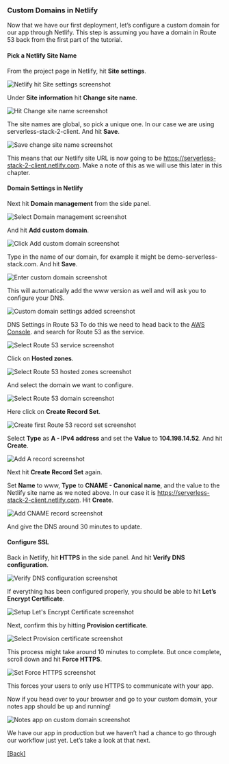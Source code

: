 ### **Custom Domains in Netlify**
Now that we have our first deployment, let’s configure a custom domain for our app through Netlify. This step is assuming you have a domain in Route 53 back from the first part of the tutorial.

#### Pick a Netlify Site Name
From the project page in Netlify, hit **Site settings**.

![Netlify hit Site settings screenshot](https://d33wubrfki0l68.cloudfront.net/3224152cbe40336e55bb5f62a58bc8ad073eddf8/84ea3/assets/part2/netlify-hit-site-settings.png)

Under **Site information** hit **Change site name**.

![Hit Change site name screenshot](https://d33wubrfki0l68.cloudfront.net/4746ac9041c140c3697b6a85254c4e830669cf22/4caf3/assets/part2/hit-change-site-name.png)

The site names are global, so pick a unique one. In our case we are using serverless-stack-2-client. And hit **Save**.

![Save change site name screenshot](https://d33wubrfki0l68.cloudfront.net/d868a9b2b3d6c36e1f8ee550f5cd6addd9ab1d2e/92054/assets/part2/save-change-site-name.png)

This means that our Netlify site URL is now going to be https://serverless-stack-2-client.netlify.com. Make a note of this as we will use this later in this chapter.

#### Domain Settings in Netlify
Next hit **Domain management** from the side panel.

![Select Domain management screenshot](https://d33wubrfki0l68.cloudfront.net/bdad15656cec053313db3780f9f0a1b4efbf30da/8f200/assets/part2/select-domain-management.png)

And hit **Add custom domain**.

![Click Add custom domain screenshot](https://d33wubrfki0l68.cloudfront.net/45d9c12ee5024d843e55c9feb898d1bd5339ae60/c6d46/assets/part2/click-add-custom-domain.png)

Type in the name of our domain, for example it might be demo-serverless-stack.com. And hit **Save**.

![Enter custom domain screenshot](https://d33wubrfki0l68.cloudfront.net/6e43d53a07fb0ee40d7b0b99001780084c52d55e/019d4/assets/part2/enter-custom-domain.png)

This will automatically add the www version as well and will ask you to configure your DNS.

![Custom domain settings added screenshot](https://d33wubrfki0l68.cloudfront.net/fe5eded2036d661888d7787180752b05c194ef12/2b14c/assets/part2/custom-domain-settings-added.png)

DNS Settings in Route 53
To do this we need to head back to the [AWS Console](https://console.aws.amazon.com/). and search for Route 53 as the service.

![Select Route 53 service screenshot](https://d33wubrfki0l68.cloudfront.net/80b2a99135a2866782f2eafebf27b62fc78c2d6a/eed7b/assets/part2/select-route-53-service.png)

Click on **Hosted zones**.

![Select Route 53 hosted zones screenshot](https://d33wubrfki0l68.cloudfront.net/696fc26d25e5b8e2db4fca1fb504ba6557fce89b/d2837/assets/part2/select-route-53-hosted-zones.png)

And select the domain we want to configure.

![Select Route 53 domain screenshot](https://d33wubrfki0l68.cloudfront.net/b3ff67ee40567ad752773b8e5cfc058e610a1a81/114d6/assets/part2/select-route-53-domain.png)

Here click on **Create Record Set**.

![Create first Route 53 record set screenshot](https://d33wubrfki0l68.cloudfront.net/f67660b0f5f9f4b777df2a4841702b5ea7eed94d/2db85/assets/part2/create-first-route-53-record-set.png)

Select **Type** as **A - IPv4 address** and set the **Value** to **104.198.14.52**. And hit **Create**.

![Add A record screenshot](https://d33wubrfki0l68.cloudfront.net/85fdeda64e57dedea8bce79fa313acb1a6bdd63f/5afcb/assets/part2/add-a-record.png)

Next hit **Create Record Set** again.

Set **Name** to www, **Type** to **CNAME - Canonical name**, and the value to the Netlify site name as we noted above. In our case it is https://serverless-stack-2-client.netlify.com. Hit **Create**.

![Add CNAME record screenshot](https://d33wubrfki0l68.cloudfront.net/cd01f94ddbbfd78998a2fdeae5af1a9511b6ac23/104e8/assets/part2/add-cname-record.png)

And give the DNS around 30 minutes to update.

#### Configure SSL
Back in Netlify, hit **HTTPS** in the side panel. And hit **Verify DNS configuration**.

![Verify DNS configuration screenshot](https://d33wubrfki0l68.cloudfront.net/0416c50685894b2b7ee26a7b08ad202858841729/71968/assets/part2/verify-dns-configuration.png)

If everything has been configured properly, you should be able to hit **Let’s Encrypt Certificate**.

![Setup Let's Encrypt Certificate screenshot](https://d33wubrfki0l68.cloudfront.net/9fb63841d2dc15616346f49fcff329f1ed644f19/440fc/assets/part2/setup-lets-encrypt-certificate.png)

Next, confirm this by hitting **Provision certificate**.

![Select Provision certificate screenshot](https://d33wubrfki0l68.cloudfront.net/072cf797f62beb7a66300a73d5ceaccb82a1587e/5b3e8/assets/part2/select-provision-certificate.png)

This process might take around 10 minutes to complete. But once complete, scroll down and hit **Force HTTPS**.

![Set Force HTTPS screenshot](https://d33wubrfki0l68.cloudfront.net/0daac0c624e464c6171fd68d83e3da63effa4ec7/f7ec4/assets/part2/set-force-https.png)

This forces your users to only use HTTPS to communicate with your app.

Now if you head over to your browser and go to your custom domain, your notes app should be up and running!

![Notes app on custom domain screenshot](https://d33wubrfki0l68.cloudfront.net/7a39b05831893da5d130a792ed89bea8933679d9/0dd32/assets/part2/notes-app-on-custom-domain.png)

We have our app in production but we haven’t had a chance to go through our workflow just yet. Let’s take a look at that next.


[[Back]](https://github.com/eksant/serverless-react-aws)
